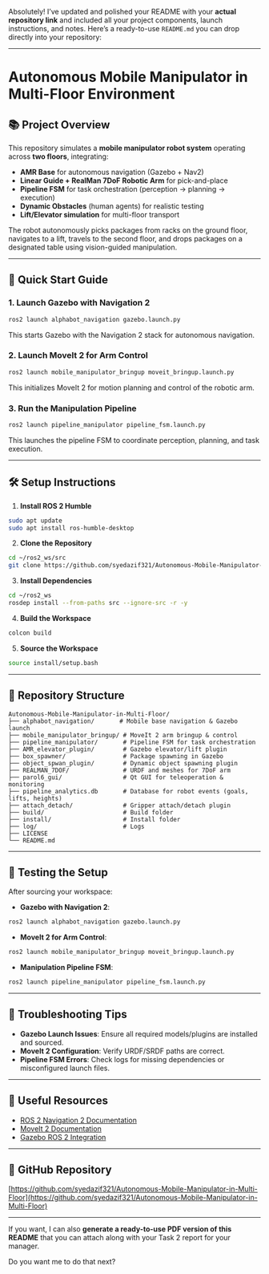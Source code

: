 Absolutely! I’ve updated and polished your README with your **actual repository link** and included all your project components, launch instructions, and notes. Here’s a ready-to-use `README.md` you can drop directly into your repository:

---

# Autonomous Mobile Manipulator in Multi-Floor Environment

## 📚 Project Overview

This repository simulates a **mobile manipulator robot system** operating across **two floors**, integrating:

* **AMR Base** for autonomous navigation (Gazebo + Nav2)
* **Linear Guide + RealMan 7DoF Robotic Arm** for pick-and-place
* **Pipeline FSM** for task orchestration (perception → planning → execution)
* **Dynamic Obstacles** (human agents) for realistic testing
* **Lift/Elevator simulation** for multi-floor transport

The robot autonomously picks packages from racks on the ground floor, navigates to a lift, travels to the second floor, and drops packages on a designated table using vision-guided manipulation.

---

## 🚀 Quick Start Guide

### 1. Launch Gazebo with Navigation 2

```bash
ros2 launch alphabot_navigation gazebo.launch.py
```

This starts Gazebo with the Navigation 2 stack for autonomous navigation.

### 2. Launch MoveIt 2 for Arm Control

```bash
ros2 launch mobile_manipulator_bringup moveit_bringup.launch.py
```

This initializes MoveIt 2 for motion planning and control of the robotic arm.

### 3. Run the Manipulation Pipeline

```bash
ros2 launch pipeline_manipulator pipeline_fsm.launch.py
```

This launches the pipeline FSM to coordinate perception, planning, and task execution.

---

## 🛠️ Setup Instructions

1. **Install ROS 2 Humble**

```bash
sudo apt update
sudo apt install ros-humble-desktop
```

2. **Clone the Repository**

```bash
cd ~/ros2_ws/src
git clone https://github.com/syedazif321/Autonomous-Mobile-Manipulator-in-Multi-Floor.git
```

3. **Install Dependencies**

```bash
cd ~/ros2_ws
rosdep install --from-paths src --ignore-src -r -y
```

4. **Build the Workspace**

```bash
colcon build
```

5. **Source the Workspace**

```bash
source install/setup.bash
```

---

## 📄 Repository Structure

```
Autonomous-Mobile-Manipulator-in-Multi-Floor/
├── alphabot_navigation/       # Mobile base navigation & Gazebo launch
├── mobile_manipulator_bringup/ # MoveIt 2 arm bringup & control
├── pipeline_manipulator/       # Pipeline FSM for task orchestration
├── AMR_elevator_plugin/        # Gazebo elevator/lift plugin
├── box_spawner/                # Package spawning in Gazebo
├── object_spwan_plugin/        # Dynamic object spawning plugin
├── REALMAN_7DOF/               # URDF and meshes for 7DoF arm
├── parol6_gui/                 # Qt GUI for teleoperation & monitoring
├── pipeline_analytics.db       # Database for robot events (goals, lifts, heights)
├── attach_detach/              # Gripper attach/detach plugin
├── build/                      # Build folder
├── install/                    # Install folder
├── log/                        # Logs
├── LICENSE
└── README.md
```

---

## 🧪 Testing the Setup

After sourcing your workspace:

* **Gazebo with Navigation 2**:

```bash
ros2 launch alphabot_navigation gazebo.launch.py
```

* **MoveIt 2 for Arm Control**:

```bash
ros2 launch mobile_manipulator_bringup moveit_bringup.launch.py
```

* **Manipulation Pipeline FSM**:

```bash
ros2 launch pipeline_manipulator pipeline_fsm.launch.py
```

---

## 🧠 Troubleshooting Tips

* **Gazebo Launch Issues**: Ensure all required models/plugins are installed and sourced.
* **MoveIt 2 Configuration**: Verify URDF/SRDF paths are correct.
* **Pipeline FSM Errors**: Check logs for missing dependencies or misconfigured launch files.

---

## 🔗 Useful Resources

* [ROS 2 Navigation 2 Documentation](https://docs.ros.org/en/foxy/Tutorials/Navigation2/Navigation2-Tutorial.html)
* [MoveIt 2 Documentation](https://moveit.picknik.ai/main/doc/index.html)
* [Gazebo ROS 2 Integration](https://gazebosim.org/docs/latest/ros2_integration/)

---

## 🎯 GitHub Repository

[https://github.com/syedazif321/Autonomous-Mobile-Manipulator-in-Multi-Floor](https://github.com/syedazif321/Autonomous-Mobile-Manipulator-in-Multi-Floor)

---

If you want, I can also **generate a ready-to-use PDF version of this README** that you can attach along with your Task 2 report for your manager.

Do you want me to do that next?
